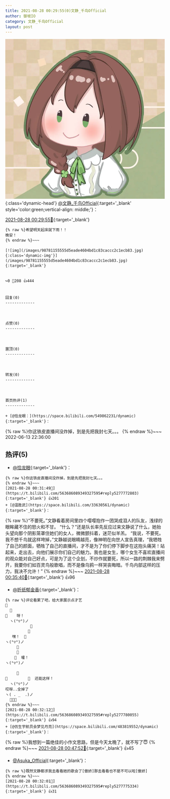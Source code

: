 ```yaml
---
title: 2021-08-28 00:29:55(0)文静_千鸟Official
author: 御坂IO
category: 文静_千鸟Official
layout: post
---
```


![img](/images/ac7482ed1b9a7f203dc68c0c4a77c488a27b108a.jpg){:class='dynamic-head'}
[@文静_千鸟Official](https://space.bilibili.com/667526012/dynamic){:target='_blank' style='color:green;vertical-align: middle;'}：

[2021-08-28 00:29:55🔗](https://t.bilibili.com/563686089349327595){:target='_blank'}

~~~
{% raw %}希望明天起床就下雨！！
晚安！
{% endraw %}~~~

[![img](/images/98781155555d5eade4604bd1c83caccc2c1ecb83.jpg){:class='dynamic-img'}](/images/98781155555d5eade4604bd1c83caccc2c1ecb83.jpg){:target='_blank'}


↪️0 💬208 👍444


回复(0)
-------------



点赞(0)
-------------



置顶(0)
-------------



转发(0)
-------------



首页热评(1)
-------------

+ [@恰龙眼：](https://space.bilibili.com/549862231/dynamic){:target='_blank'}：
~~~
{% raw %}你这铁皮直播间没炸掉，到是先把我封七天。。。
{% endraw %}~~~
2022-06-13 22:36:00


热评(5)
-------------

+ [@恰龙眼](https://space.bilibili.com/549862231/dynamic){:target='_blank'}：
~~~
{% raw %}你这铁皮直播间没炸掉，到是先把我封七天。。。
{% endraw %}~~~
[2021-08-28 00:31:49🔗](https://t.bilibili.com/563686089349327595#reply5277772803){:target='_blank'} 👍201
+ [@温胜武](https://space.bilibili.com/33630561/dynamic){:target='_blank'}：
~~~
{% raw %}“不要死。”文静看着房间里四个嘤嘤抱作一团哭成泪人的队友，浅绿的眼眸藏不住的怒火和不甘。
“什么？”还是队长率先反应过来文静说了什么，她抬头望向那个阴影笼罩住她们的女人，微微颤抖着，迷茫似羊羔。
“我说，不要死。我不想千鸟就这样垮掉，”文静越说眼睛越亮，像神明在向世人宣告真理，“我牺牲了自己的颜面，牺牲了自己的直播间，才不是为了你们停下脚步在这抱头痛哭！站起来，走出去，向他们展示你们自己的魅力。我也是女生，哪个女生不喜欢直播间的观众能对自己好点，可是为了这个企划，不炒作就要死，所以一路的荆棘我来劈开，我要你们如百灵鸟般歌唱，而不是像乌鸦一样哭丧晦暗。千鸟内部这样的压力，我决不允许！”
{% endraw %}~~~
[2021-08-28 00:35:40🔗](https://t.bilibili.com/563686089349327595#reply5277801104){:target='_blank'} 👍96
+ [@折纸郁金香](https://space.bilibili.com/291667601/dynamic){:target='_blank'}：
~~~
{% raw %}评论看累了吧，给大家展示点才艺
🍊
  🍊
🍊    呀！
  ヽ(°▽°)ノ
           🍊
          🍊
   嘿！  🍊
ヽ(°▽°)ノ
     🍊
     🍊
    🍊  嚯！
ヽ(°▽°)ノ
  
     🍊
🍊         🍊  还能这样！
  ヽ(°▽°)ノ
哎呀..全掉了
ヽ( . _  .)ノ
  🍊🍊🍊
{% endraw %}~~~
[2021-08-28 00:32:12🔗](https://t.bilibili.com/563686089349327595#reply5277780055){:target='_blank'} 👍94
+ [@仿生宇航员会梦见月亮](https://space.bilibili.com/483819552/dynamic){:target='_blank'}：
~~~
{% raw %}我想到一篇绝佳的小作文思路，但是今天太晚了，就不写了😇
{% endraw %}~~~
[2021-08-28 00:47:52🔗](https://t.bilibili.com/563686089349327595#reply5277871759){:target='_blank'} 👍45
+ [@Asuka_Offlcial](https://space.bilibili.com/321287240/dynamic){:target='_blank'}：
~~~
{% raw %}既然文静都求我去看看她的歌会了[傲娇]那去看看也不是不可以啦[傲娇]
{% endraw %}~~~
[2021-08-28 00:32:01🔗](https://t.bilibili.com/563686089349327595#reply5277775334){:target='_blank'} 👍31


